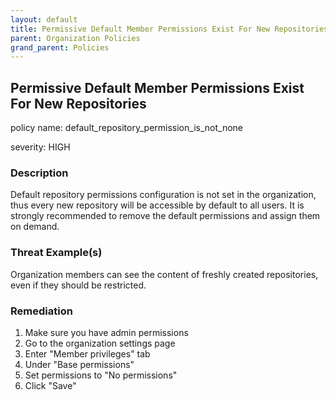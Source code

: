 ```yaml
---
layout: default
title: Permissive Default Member Permissions Exist For New Repositories
parent: Organization Policies
grand_parent: Policies
---
```



## Permissive Default Member Permissions Exist For New Repositories
policy name: default_repository_permission_is_not_none

severity: HIGH

### Description
Default repository permissions configuration is not set in the organization, thus every new repository will be accessible by default to all users. It is strongly recommended to remove the default permissions and assign them on demand.

### Threat Example(s)
Organization members can see the content of freshly created repositories, even if they should be restricted.



### Remediation
1. Make sure you have admin permissions
2. Go to the organization settings page
3. Enter "Member privileges" tab
4. Under "Base permissions"
5. Set permissions to "No permissions"
6. Click "Save"



